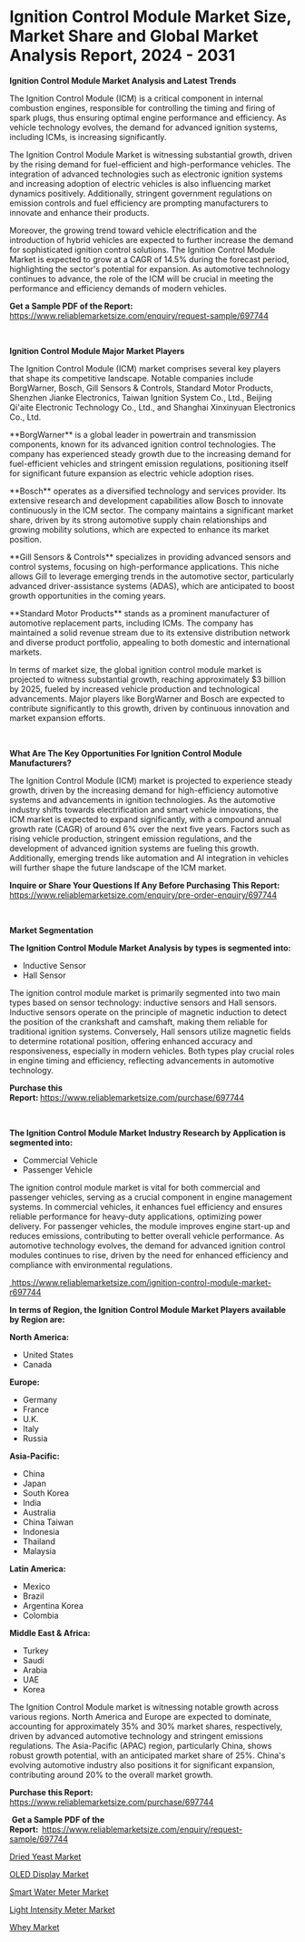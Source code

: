 <p><h1>Ignition Control Module Market Size, Market Share and Global Market Analysis Report, 2024 - 2031</h1></p><p><strong>Ignition Control Module Market Analysis and Latest Trends</strong></p>
<p><p>The Ignition Control Module (ICM) is a critical component in internal combustion engines, responsible for controlling the timing and firing of spark plugs, thus ensuring optimal engine performance and efficiency. As vehicle technology evolves, the demand for advanced ignition systems, including ICMs, is increasing significantly. </p><p>The Ignition Control Module Market is witnessing substantial growth, driven by the rising demand for fuel-efficient and high-performance vehicles. The integration of advanced technologies such as electronic ignition systems and increasing adoption of electric vehicles is also influencing market dynamics positively. Additionally, stringent government regulations on emission controls and fuel efficiency are prompting manufacturers to innovate and enhance their products.</p><p>Moreover, the growing trend toward vehicle electrification and the introduction of hybrid vehicles are expected to further increase the demand for sophisticated ignition control solutions. The Ignition Control Module Market is expected to grow at a CAGR of 14.5% during the forecast period, highlighting the sector's potential for expansion. As automotive technology continues to advance, the role of the ICM will be crucial in meeting the performance and efficiency demands of modern vehicles.</p></p>
<p><strong>Get a Sample PDF of the Report:&nbsp;</strong> <a href="https://www.reliablemarketsize.com/enquiry/request-sample/697744?utm_campaign=1140&utm_medium=2&utm_source=Github&utm_content=ia&utm_term=16122024&utm_id=ignition-control-module">https://www.reliablemarketsize.com/enquiry/request-sample/697744</a></p>
<p>&nbsp;</p>
<p><strong>Ignition Control Module Major Market Players</strong></p>
<p><p>The Ignition Control Module (ICM) market comprises several key players that shape its competitive landscape. Notable companies include BorgWarner, Bosch, Gill Sensors & Controls, Standard Motor Products, Shenzhen Jianke Electronics, Taiwan Ignition System Co., Ltd., Beijing Qi'aite Electronic Technology Co., Ltd., and Shanghai Xinxinyuan Electronics Co., Ltd.</p><p>**BorgWarner** is a global leader in powertrain and transmission components, known for its advanced ignition control technologies. The company has experienced steady growth due to the increasing demand for fuel-efficient vehicles and stringent emission regulations, positioning itself for significant future expansion as electric vehicle adoption rises.</p><p>**Bosch** operates as a diversified technology and services provider. Its extensive research and development capabilities allow Bosch to innovate continuously in the ICM sector. The company maintains a significant market share, driven by its strong automotive supply chain relationships and growing mobility solutions, which are expected to enhance its market position.</p><p>**Gill Sensors & Controls** specializes in providing advanced sensors and control systems, focusing on high-performance applications. This niche allows Gill to leverage emerging trends in the automotive sector, particularly advanced driver-assistance systems (ADAS), which are anticipated to boost growth opportunities in the coming years.</p><p>**Standard Motor Products** stands as a prominent manufacturer of automotive replacement parts, including ICMs. The company has maintained a solid revenue stream due to its extensive distribution network and diverse product portfolio, appealing to both domestic and international markets.</p><p>In terms of market size, the global ignition control module market is projected to witness substantial growth, reaching approximately $3 billion by 2025, fueled by increased vehicle production and technological advancements. Major players like BorgWarner and Bosch are expected to contribute significantly to this growth, driven by continuous innovation and market expansion efforts.</p></p>
<p>&nbsp;</p>
<p><strong>What Are The Key Opportunities For Ignition Control Module Manufacturers?</strong></p>
<p><p>The Ignition Control Module (ICM) market is projected to experience steady growth, driven by the increasing demand for high-efficiency automotive systems and advancements in ignition technologies. As the automotive industry shifts towards electrification and smart vehicle innovations, the ICM market is expected to expand significantly, with a compound annual growth rate (CAGR) of around 6% over the next five years. Factors such as rising vehicle production, stringent emission regulations, and the development of advanced ignition systems are fueling this growth. Additionally, emerging trends like automation and AI integration in vehicles will further shape the future landscape of the ICM market.</p></p>
<p><strong>Inquire or Share Your Questions If Any Before Purchasing This Report:</strong> <a href="https://www.reliablemarketsize.com/enquiry/pre-order-enquiry/697744?utm_campaign=1140&utm_medium=2&utm_source=Github&utm_content=ia&utm_term=16122024&utm_id=ignition-control-module">https://www.reliablemarketsize.com/enquiry/pre-order-enquiry/697744</a></p>
<p>&nbsp;</p>
<p><strong>Market Segmentation</strong></p>
<p><strong>The Ignition Control Module Market Analysis by types is segmented into:</strong></p>
<p><ul><li>Inductive Sensor</li><li>Hall Sensor</li></ul></p>
<p><p>The ignition control module market is primarily segmented into two main types based on sensor technology: inductive sensors and Hall sensors. Inductive sensors operate on the principle of magnetic induction to detect the position of the crankshaft and camshaft, making them reliable for traditional ignition systems. Conversely, Hall sensors utilize magnetic fields to determine rotational position, offering enhanced accuracy and responsiveness, especially in modern vehicles. Both types play crucial roles in engine timing and efficiency, reflecting advancements in automotive technology.</p></p>
<p><strong>Purchase this Report:&nbsp;</strong><a href="https://www.reliablemarketsize.com/purchase/697744?utm_campaign=1140&utm_medium=2&utm_source=Github&utm_content=ia&utm_term=16122024&utm_id=ignition-control-module">https://www.reliablemarketsize.com/purchase/697744</a></p>
<p>&nbsp;</p>
<p><strong>The Ignition Control Module Market Industry Research by Application is segmented into:</strong></p>
<p><ul><li>Commercial Vehicle</li><li>Passenger Vehicle</li></ul></p>
<p><p>The ignition control module market is vital for both commercial and passenger vehicles, serving as a crucial component in engine management systems. In commercial vehicles, it enhances fuel efficiency and ensures reliable performance for heavy-duty applications, optimizing power delivery. For passenger vehicles, the module improves engine start-up and reduces emissions, contributing to better overall vehicle performance. As automotive technology evolves, the demand for advanced ignition control modules continues to rise, driven by the need for enhanced efficiency and compliance with environmental regulations.</p></p>
<p><a href="https://www.reliablemarketsize.com/ignition-control-module-market-r697744?utm_campaign=1140&utm_medium=2&utm_source=Github&utm_content=ia&utm_term=16122024&utm_id=ignition-control-module">&nbsp;https://www.reliablemarketsize.com/ignition-control-module-market-r697744</a></p>
<p><strong>In terms of Region, the Ignition Control Module Market Players available by Region are:</strong></p>
<p>
    <p> <strong> North America: </strong>
        <ul>
            <li>United States</li>
            <li>Canada</li>
        </ul>
        </p> 
    <p> <strong> Europe: </strong>
        <ul>
            <li>Germany</li>
            <li>France</li>
            <li>U.K.</li>
            <li>Italy</li>
            <li>Russia</li>
        </ul>
        </p> 
    <p> <strong> Asia-Pacific: </strong>
        <ul>
            <li>China</li>
            <li>Japan</li>
            <li>South Korea</li>
            <li>India</li>
            <li>Australia</li>
            <li>China Taiwan</li>
            <li>Indonesia</li>
            <li>Thailand</li>
            <li>Malaysia</li>
        </ul>
        </p> 
    <p> <strong> Latin America: </strong>
        <ul>
            <li>Mexico</li>
            <li>Brazil</li>
            <li>Argentina Korea</li>
            <li>Colombia</li>
        </ul>
        </p> 
    <p> <strong> Middle East & Africa: </strong>
        <ul>
            <li>Turkey</li>
            <li>Saudi</li>
            <li>Arabia</li>
            <li>UAE</li>
            <li>Korea</li>
        </ul>
    </p>
    </p>
<p><p>The Ignition Control Module market is witnessing notable growth across various regions. North America and Europe are expected to dominate, accounting for approximately 35% and 30% market shares, respectively, driven by advanced automotive technology and stringent emissions regulations. The Asia-Pacific (APAC) region, particularly China, shows robust growth potential, with an anticipated market share of 25%. China's evolving automotive industry also positions it for significant expansion, contributing around 20% to the overall market growth.</p></p>
<p><strong>Purchase this Report: </strong><a href="https://www.reliablemarketsize.com/purchase/697744?utm_campaign=1140&utm_medium=2&utm_source=Github&utm_content=ia&utm_term=16122024&utm_id=ignition-control-module">https://www.reliablemarketsize.com/purchase/697744</a></p>
<p>&nbsp;<strong>Get a Sample PDF of the Report:&nbsp;&nbsp;</strong><a href="https://www.reliablemarketsize.com/enquiry/request-sample/697744?utm_campaign=1140&utm_medium=2&utm_source=Github&utm_content=ia&utm_term=16122024&utm_id=ignition-control-module">https://www.reliablemarketsize.com/enquiry/request-sample/697744</a></p>
<p><strong></strong></p>
<p><p><a href="https://www.linkedin.com/pulse/forecasting-future-in-depth-analysis-dried-yeast-market-size-s5pjf?utm_campaign=1140&utm_medium=2&utm_source=Github&utm_content=ia&utm_term=16122024&utm_id=ignition-control-module">Dried Yeast Market</a></p><p><a href="https://www.linkedin.com/pulse/oled-display-market-analysis-insights-competition-cagr-0o2re?utm_campaign=1140&utm_medium=2&utm_source=Github&utm_content=ia&utm_term=16122024&utm_id=ignition-control-module">OLED Display Market</a></p><p><a href="https://www.linkedin.com/pulse/smart-water-meter-market-expansion-forecast-94-cagr-ixhve?utm_campaign=1140&utm_medium=2&utm_source=Github&utm_content=ia&utm_term=16122024&utm_id=ignition-control-module">Smart Water Meter Market</a></p><p><a href="https://www.linkedin.com/pulse/global-light-intensity-meter-market-research-2024-2031-technology-wtrje?utm_campaign=1140&utm_medium=2&utm_source=Github&utm_content=ia&utm_term=16122024&utm_id=ignition-control-module">Light Intensity Meter Market</a></p><p><a href="https://www.linkedin.com/pulse/whey-market-size-forecast-analysis-149-cagr-from-2024-ebnyf?utm_campaign=1140&utm_medium=2&utm_source=Github&utm_content=ia&utm_term=16122024&utm_id=ignition-control-module">Whey Market</a></p></p>